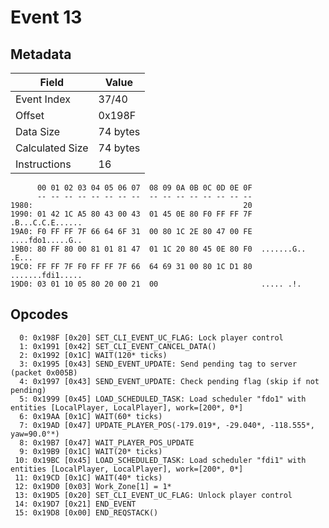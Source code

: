 # Event 13

## Metadata

| Field           | Value    |
|-----------------|----------|
| Event Index     | 37/40    |
| Offset          | 0x198F   |
| Data Size       | 74 bytes |
| Calculated Size | 74 bytes |
| Instructions    | 16       |

```
      00 01 02 03 04 05 06 07  08 09 0A 0B 0C 0D 0E 0F
      -- -- -- -- -- -- -- --  -- -- -- -- -- -- -- --
1980:                                               20                  
1990: 01 42 1C A5 80 43 00 43  01 45 0E 80 F0 FF FF 7F  .B...C.C.E......
19A0: F0 FF FF 7F 66 64 6F 31  00 80 1C 2E 80 47 00 FE  ....fdo1.....G..
19B0: 80 FF 80 00 81 01 81 47  01 1C 20 80 45 0E 80 F0  .......G.. .E...
19C0: FF FF 7F F0 FF FF 7F 66  64 69 31 00 80 1C D1 80  .......fdi1.....
19D0: 03 01 10 05 80 20 00 21  00                       ..... .!.       
```

## Opcodes

```
  0: 0x198F [0x20] SET_CLI_EVENT_UC_FLAG: Lock player control
  1: 0x1991 [0x42] SET_CLI_EVENT_CANCEL_DATA()
  2: 0x1992 [0x1C] WAIT(120* ticks)
  3: 0x1995 [0x43] SEND_EVENT_UPDATE: Send pending tag to server (packet 0x005B)
  4: 0x1997 [0x43] SEND_EVENT_UPDATE: Check pending flag (skip if not pending)
  5: 0x1999 [0x45] LOAD_SCHEDULED_TASK: Load scheduler "fdo1" with entities [LocalPlayer, LocalPlayer], work=[200*, 0*]
  6: 0x19AA [0x1C] WAIT(60* ticks)
  7: 0x19AD [0x47] UPDATE_PLAYER_POS(-179.019*, -29.040*, -118.555*, yaw=90.0°*)
  8: 0x19B7 [0x47] WAIT_PLAYER_POS_UPDATE
  9: 0x19B9 [0x1C] WAIT(20* ticks)
 10: 0x19BC [0x45] LOAD_SCHEDULED_TASK: Load scheduler "fdi1" with entities [LocalPlayer, LocalPlayer], work=[200*, 0*]
 11: 0x19CD [0x1C] WAIT(40* ticks)
 12: 0x19D0 [0x03] Work_Zone[1] = 1*
 13: 0x19D5 [0x20] SET_CLI_EVENT_UC_FLAG: Unlock player control
 14: 0x19D7 [0x21] END_EVENT
 15: 0x19D8 [0x00] END_REQSTACK()
```

